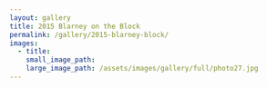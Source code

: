 ```yaml
---
layout: gallery
title: 2015 Blarney on the Block
permalink: /gallery/2015-blarney-block/
images:
  - title:
    small_image_path:
    large_image_path: /assets/images/gallery/full/photo27.jpg
---
```



